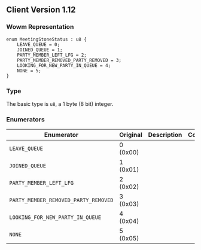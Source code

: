 ## Client Version 1.12

### Wowm Representation
```rust,ignore
enum MeetingStoneStatus : u8 {
    LEAVE_QUEUE = 0;    
    JOINED_QUEUE = 1;    
    PARTY_MEMBER_LEFT_LFG = 2;    
    PARTY_MEMBER_REMOVED_PARTY_REMOVED = 3;    
    LOOKING_FOR_NEW_PARTY_IN_QUEUE = 4;    
    NONE = 5;    
}
```
### Type
The basic type is `u8`, a 1 byte (8 bit) integer.
### Enumerators
| Enumerator | Original  | Description | Comment |
| --------- | -------- | ----------- | ------- |
| `LEAVE_QUEUE` | 0 (0x00) |  |  |
| `JOINED_QUEUE` | 1 (0x01) |  |  |
| `PARTY_MEMBER_LEFT_LFG` | 2 (0x02) |  |  |
| `PARTY_MEMBER_REMOVED_PARTY_REMOVED` | 3 (0x03) |  |  |
| `LOOKING_FOR_NEW_PARTY_IN_QUEUE` | 4 (0x04) |  |  |
| `NONE` | 5 (0x05) |  |  |
